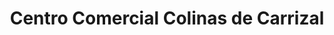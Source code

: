 ---
title: "Centro Comercial Colinas de Carrizal"
url: /carrizal/centro-comercial-colinas-de-carrizal/
shop: centro comercial
---